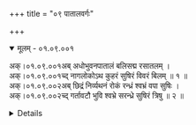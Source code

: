 +++
title = "०९ पातालवर्गः"

+++

<details open><summary>मूलम् - ०१.०९.००१</summary>

अक्।०१.०९.००१अब् अधोभुवनपातालं बलिसद्म रसातलम् ।  
अक्।०१.०९.००१च्द् नागलोकोऽथ कुहरं सुषिरं विवरं बिलम् ॥ १ ॥  
अक्।०१.०९.००२अब् छिद्रं निर्व्यथनं रोकं रन्ध्रं श्वभ्रं वपा सुषिः ।  
अक्।०१.०९.००२च्द् गर्तावटौ भुवि श्वभ्रे सरन्ध्रे सुषिरं त्रिषु ॥ २ ॥   
<details>

<details><summary>लिङ्ग-सूरी - AK.01.09.001-2</summary>

अधोभुवनमिति—अधःस्थितं भुवनम् अधोभुवनम् । पतन्त्यस्मिन् पापादिति पातालम् । ʻपत्लृ गतौ' । बले सद्म बलिसद्म । रसाया भूमेः तलमधोभागः रसातलम् । नागानां लोकः नागलोकः । पाताललोकनामानि ॥ प्राण्यादिकं कुत्सितं कृत्वा हरतीति कुहरम् । ʻहृञ् हरणे । तमसा कुहयते विस्मापयतीति वा । ʻकुह विस्मापने । सुष्ठु स्यति गतिमिति सुषिरम् । ʻषोऽन्तकर्मणि । विव्रियते विवरम् । ʻवृञ् वरणे । बिल्यते बिलम् । ʻबिल भेदने । छिद्यते छिद्रम् । ʻछिदिर् द्वैधीकरणे । निर्व्यथन्तेऽस्मात् निर्व्यर्थनम् । ʻव्यथ भयसञ्चलनयोः' । रौति स्वगतप्राणिमुखेन शब्दायत इति रोकम् । रोचते प्रकाशते वा । ʻरु शब्दे ʻरुच दीप्तौ अभिप्रीतौ च्ö । गतिं रन्धयतीति रन्ध्रम् । ʻरध हिंसासंराध्योः' । रणति वायुनेति वा । ʻरण शब्दे । शुभं परिहृत्य अभ्रति वर्तत इति श्वभ्रम् । ʻअभ्र गतौ' । शोभनमभ्रमाकाशमस्मिन्निति वा । उप्यते क्षिप्यते पर्णादिकमस्यां वपा । ʻडुवप् बीजसन्ताने । प्रमादपतितान् सुष्ठु स्यति सुषिः । ʻषोऽन्तकर्मणि । बिलनामानि ॥ गिरति सर्पादिकमिति गर्तः । ʻगॄ निगरणे । अवति सर्पादिकमित्यवटः । ʻअव रक्षणे । श्वभ्रनामानि ॥ सुषिरत्रास्तीति सुषिरम् । सरन्ध्रवेण्वादिनाम ॥ १-२ ॥
</details>

<details><summary>मल्लि-नाथः - AK.01.09.001-2</summary>

अधोभुवन—नागलोकः । पातालनामानि ॥ रसेति तलमिति व्यस्तमपि तन्नाम । ʻरसातलं तलं नागलोको दैत्यक्षयो रसा' इति वैजयन्ती (पृ। १४८, श्लो। १) । अथ कुहरं—बिलम् । ʻछिद्रे छिद्रान्विते वाद्ये सुषिरं सुषिरो नडः' इति वैजयन्तीपाठाद् (पृ। २६४, श्लो। ९०) दन्त्यादिरेव सुषिरशब्दः । छिद्रं—सुषिः । ʻकलशकुलिशशुभ्रश्वभ्रकाश्मीरशिल्पम् इति श्वभ्रशब्दस्य तालव्यादित्वम् । बिलनामानि ॥ गर्तावटौ—श्वभ्रे । श्वभ्रनामनी ॥ सरन्ध्रे—त्रिषु । रन्ध्रवद् द्रव्यं सुषिरं त्रिलिङ्गं स्यात् ॥ १-२ ॥ 
</details>

[[०१.१४७]]

<details open><summary>मूलम् - ०१.०९.००३</summary>

अक्।०१.०९.००३अब् अन्धकारोऽस्त्रियां ध्वान्तं तमिस्रं तिमिरं तमः ।  
अक्।०१.०९.००३च्द् ध्वान्ते गाढेऽन्धतमसं क्षीणेऽवतमसं तमः ॥ ३ ॥  
अक्।०१.१०.००१अ विष्वक् सन्त्मसम्  
इति पातालवर्गः

<details>

<details><summary>लिङ्ग-सूरी - AK.01.09.003</summary>

अन्धकार इति—अन्धं करोतीति अन्धकारः । ʻडुकृञ् करणे । ध्वनन्त्यत्र मार्गमपश्यन्त इति ध्वान्तम् । ʻध्वन शब्दे । तमयति लोकं तमः । ʻतमु ग्लानौ' । तम एव तमिस्रम् । तिम्यत्यनुष्णत्वादिति तिमिरम् । ʻतिम आर्द्रीभावे । तमिस्रशब्दः स्त्रीनपुंसकयोः । अन्धकारनामानि ॥ अन्धं तमः अन्धतमसम् । अन्धयति जनानां दृष्टिमिति वा अन्धतमसम् । ʻअन्ध दृष्ट्युपघाते । गाढध्वान्तनाम ॥ अवक्षीणं तमः अवतमसम् । क्षीणध्वान्तनाम ॥ विष्वक् समन्तात् तमः सन्तमसम् । सर्वतःस्थिततमोनाम ॥ ३ ॥

इति पातालवर्गः
</details>

<details><summary>मल्लि-नाथः - AK.01.09.003</summary>

अन्धकारो—तमः । प्रज्ञादिपाठात् तामिस्रमपि स्यात् । ʻस्मररागमयी वपुस्तमिस्रा' इति माघप्रयोगात् (शिशु। ६। ७०) तमिस्रा च भवति । अन्धकारनामानि ॥ ʻकालिकज्जलभूच्छायतमं वा स्यात् तमिः स्त्रियाम् । एतानि च ॥ ध्वान्ते—अन्धतमसम् । अतिसान्द्रतिमिरनाम ॥ शाकटायनवृत्तौ ʻयञ्युपसर्गस्य च्ö (२। २। ८८) इति दीर्घविधानसूत्रे अन्धातमसमित्युदाहृतम् । ʻतदन्धातमसं प्राहुर्गाढं तिमिरमित्यपि इति हारावली । क्षीणेऽवतमसम् । अल्पं तमोऽवतमसम् स्यात् । क्षीणतमसो नाम ॥ तमः—सन्तमसम् । सर्वतः प्रसृततमोनाम ॥ अनुक्तम्—ʻरुपीडोऽस्त्री रुहेलिः स्त्री रुभेटिरपि धूमिका' । धूमिकानामानि ॥ ३ ॥

इति पातालवर्गः 
</details>

[[०१.१४८]]

